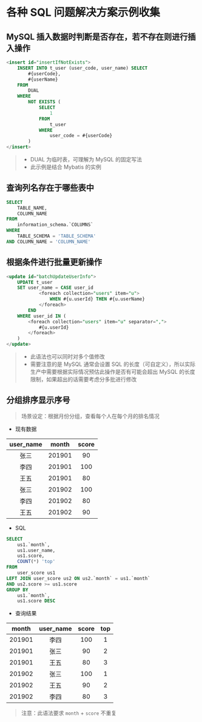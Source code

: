 # 各种 SQL 问题解决方案示例收集
## MySQL 插入数据时判断是否存在，若不存在则进行插入操作
```sql
<insert id="insertIfNotExists">
    INSERT INTO t_user (user_code, user_name) SELECT
        #{userCode},
        #{userName}
    FROM
        DUAL
    WHERE
        NOT EXISTS (
            SELECT
                1
            FROM
                t_user
            WHERE
                user_code = #{userCode}
        )
</insert>
```
> - DUAL 为临时表，可理解为 MySQL 的固定写法
> - 此示例是结合 Mybatis 的实例

## 查询列名存在于哪些表中
```sql
SELECT
    TABLE_NAME,
    COLUMN_NAME
FROM
    information_schema.`COLUMNS`
WHERE
    TABLE_SCHEMA = 'TABLE_SCHEMA'
AND COLUMN_NAME = 'COLUMN_NAME'
```

## 根据条件进行批量更新操作
```sql
<update id="batchUpdateUserInfo">
    UPDATE t_user
    SET user_name = CASE user_id
            <foreach collection="users" item="u">
                WHEN #{u.userId} THEN #{u.userName}
            </foreach>
        END
    WHERE user_id IN (
        <foreach collection="users" item="u" separator=",">
            #{u.userId}
        </foreach>
    )
</update>
```
> - 此语法也可以同时对多个值修改
> - 需要注意的是 MySQL 通常会设置 SQL 的长度（可自定义），所以实际生产中需要根据实际情况预估此操作是否有可能会超出 MySQL 的长度限制，如果超出的话需要考虑分多批进行修改

## 分组排序显示序号
> 场景设定：根据月份分组，查看每个人在每个月的排名情况
- 现有数据

| user_name | month | score |
|:---------:|:-----:|:-----:|
| 张三 | 201901 | 90  |
| 李四 | 201901 | 100 |
| 王五 | 201901 | 80  |
| 张三 | 201902 | 100 |
| 李四 | 201902 | 80  |
| 王五 | 201902 | 90  |

- SQL
```sql
SELECT
    us1.`month`,
    us1.user_name,
    us1.score,
    COUNT(*) 'top'
FROM
    user_score us1
LEFT JOIN user_score us2 ON us2.`month` = us1.`month`
AND us2.score >= us1.score
GROUP BY
    us1.`month`,
    us1.score DESC
```
- 查询结果

| month | user_name | score | top |
|:-----:|:---------:|:-----:|:---:|
| 201901 | 李四 | 100 | 1 |
| 201901 | 张三 | 90  | 2 |
| 201901 | 王五 | 80  | 3 |
| 201902 | 张三 | 100 | 1 |
| 201902 | 王五 | 90  | 2 |
| 201902 | 李四 | 80  | 3 |

> 注意：此语法要求 `month` + `score` 不重复
